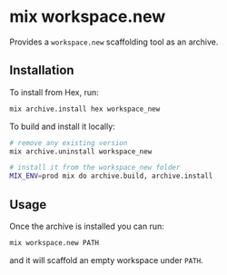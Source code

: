 # mix workspace.new

Provides a `workspace.new` scaffolding tool as an archive.

## Installation

To install from Hex, run:

```bash
mix archive.install hex workspace_new
```

To build and install it locally:

```bash
# remove any existing version
mix archive.uninstall workspace_new

# install it from the workspace_new folder
MIX_ENV=prod mix do archive.build, archive.install
```

## Usage

Once the archive is installed you can run:

```bash
mix workspace.new PATH
```

and it will scaffold an empty workspace under `PATH`.

